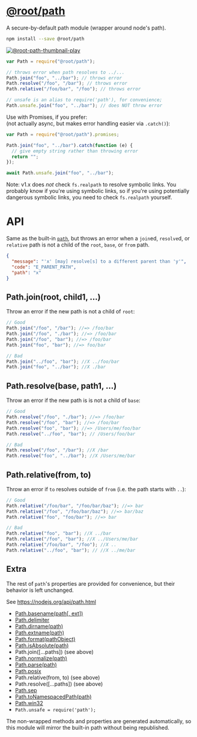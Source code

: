 # [@root/path](https://github.com/therootcompany/path.js)

A secure-by-default path module (wrapper around node's path).

```bash
npm install --save @root/path
```

[![@root-path-thumbnail-play](https://user-images.githubusercontent.com/122831/122685339-effd8b00-d1c7-11eb-8610-3f3adc16ec3f.jpeg)](https://youtu.be/7JeejK8EDCk)

```js
var Path = require("@root/path");

// throws error when path resolves to ../...
Path.join("foo", "../bar"); // throws error
Path.resolve("/foo", "/bar"); // throws error
Path.relative("/foo/bar", "/foo"); // throws error

// unsafe is an alias to require('path'), for convenience;
Path.unsafe.join("foo", "../bar"); // does NOT throw error
```

Use with Promises, if you prefer: \
(not actually async, but makes error handling easier via `.catch()`):

```js
var Path = require("@root/path").promises;

Path.join("foo", "../bar").catch(function (e) {
  // give empty string rather than throwing error
  return "";
});

await Path.unsafe.join("foo", "../bar");
```

Note: v1.x does _not_ check `fs.realpath` to resolve symbolic links. You
probably know if you're using symbolic links, so if you're using potentially
dangerous symbolic links, you need to check `fs.realpath` yourself.

# API

Same as the built-in [`path`](https://nodejs.org/api/path.html), but throws an
error when a `join`ed, `resolve`d, or `relative` path is not a child of the
`root`, `base`, or `from` path.

```json
{
  "message": "'x' [may] resolve[s] to a different parent than 'y'",
  "code": "E_PARENT_PATH",
  "path": "x"
}
```

## Path.join(root, child1, ...)

Throw an error if the new path is not a child of `root`:

```js
// Good
Path.join("/foo", "/bar"); //=> /foo/bar
Path.join("/foo", "./bar"); //=> /foo/bar
Path.join("/foo", "bar"); //=> /foo/bar
Path.join("foo", "bar"); //=> foo/bar

// Bad
Path.join("../foo", "bar"); //X ../foo/bar
Path.join("foo", "../bar"); //X ./bar
```

## Path.resolve(base, path1, ...)

Throw an error if the new path is is not a child of `base`:

```js
// Good
Path.resolve("/foo", "./bar"); //=> /foo/bar
Path.resolve("/foo", "bar"); //=> /foo/bar
Path.resolve("foo", "bar"); //=> /Users/me/foo/bar
Path.resolve("../foo", "bar"); // /Users/foo/bar

// Bad
Path.resolve("/foo", "/bar"); //X /bar
Path.resolve("foo", "../bar"); //X /Users/me/bar
```

## Path.relative(from, to)

Throw an error if `to` resolves outside of `from` (i.e. the path starts with
`..`):

```js
// Good
Path.relative("/foo/bar", "/foo/bar/baz"); //=> bar
Path.relative("/foo", "/foo/bar/baz"); //=> bar/baz
Path.relative("foo", "foo/bar"); //=> bar

// Bad
Path.relative("foo", "bar"); //X ../bar
Path.relative("/foo", "bar"); //X ../Users/me/bar
Path.relative("/foo/bar", "/foo"); //X ..
Path.relative("../foo", "bar"); // //X ../me/bar
```

## Extra

The rest of `path`'s properties are provided for convenience, but their behavior
is left unchanged.

See <https://nodejs.org/api/path.html>

- [Path.basename(path[, ext])](https://nodejs.org/api/path.html#path_path_basename_path_ext)
- [Path.delimiter](https://nodejs.org/api/path.html#path_path_delimiter)
- [Path.dirname(path)](https://nodejs.org/api/path.html#path_path_dirname_path)
- [Path.extname(path)](https://nodejs.org/api/path.html#path_path_extname_path)
- [Path.format(pathObject)](https://nodejs.org/api/path.html#path_path_format_pathobject)
- [Path.isAbsolute(path)](https://nodejs.org/api/path.html#path_path_isabsolute_path)
- Path.join([...paths]) (see above)
- [Path.normalize(path)](https://nodejs.org/api/path.html#path_path_normalize_path)
- [Path.parse(path)](https://nodejs.org/api/path.html#path_path_parse_path)
- [Path.posix](https://nodejs.org/api/path.html#path_path_posix)
- Path.relative(from, to) (see above)
- Path.resolve([...paths]) (see above)
- [Path.sep](https://nodejs.org/api/path.html#path_path_sep)
- [Path.toNamespacedPath(path)](https://nodejs.org/api/path.html#path_path_tonamespacedpath_path)
- [Path.win32](https://nodejs.org/api/path.html#path_path_win32)
- `Path.unsafe = require('path');`

The non-wrapped methods and properties are generated automatically, so this
module will mirror the built-in path without being republished.
